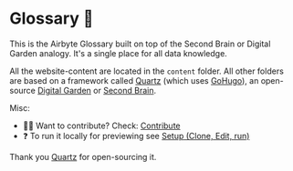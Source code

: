 # Glossary 🧠

This is the Airbyte Glossary built on top of the Second Brain or Digital Garden analogy. It's a single place for all data knowledge.

All the website-content are located in the `content` folder. All other folders are based on a framework called [Quartz](https://quartz.jzhao.xyz/) (which uses [GoHugo](https://gohugo.io/)), an open-source [Digital Garden](https://jzhao.xyz/posts/networked-thought) or [Second Brain](https://fortelabs.co/blog/basboverview/).

Misc:
- ✍🏻 Want to contribute? Check: [Contribute](https://glossary.airbyte.c/#contribute)
- ❓ To run it locally for previewing see [Setup (Clone, Edit, run)](https://quartz.jzhao.xyz/notes/setup/)


Thank you [Quartz](https://github.com/jackyzha0/quartz/) for open-sourcing it.

